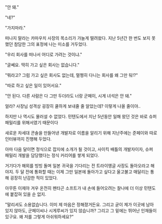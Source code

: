 "안 돼."

"네?"

"가지마라."

떠나지 말라는 카마우치 사장의 목소리가 가늘게 떨려왔다. 지난 5년간 한 번도 보지 못했던 참담한 그의 표정에 나는 미소를 거두었다.

"우리 회사를 떠나서 어디로 가려는 것이냐."

"글쎄요. 딱히 가고 싶은 회사는 없습니다."

"뭐라고? 그럼 가고 싶은 회사도 없는데, 멀쩡히 다니는 회사를 왜 그만 둬!?"

"따로 하고 싶은 일이 있어서요."

"안 된다. 다른 사람은 다 그만 두더라도 너랑 군페이, 시게 녀석은 안 돼."

얼라? 사장님 성격상 굉장히 쿨하게 보내줄 줄 알았는데? 이렇게 나올 줄이야..

하지만 나 역시도 물러설 수 없었다. 민텐도에서 지난 5년동안 일해 왔던 것은 바로 슈퍼 패밀리를 위해서였기 때문이다

새로운 차세대 콘솔을 만들어낸 개발자로 이름을 알리기 위해 지난주에는 준페이와 따로 인터뷰까지 진행해 두었다.

아마 다음 달이면 정식으로 잡지에 소개가 될 것이고, 사이킥 배틀의 개발자이자, 슈퍼 패밀리 개발을 담당했다는 정식 커리어를 쌓게 되었다.

거기다가 해외를 빙빙 돌며 일본 귀국을 기다리는 전 트라이앵글 사장도 돌아오라고 해야지. 두 달 전에 통화할 때는 이제 그만 일본에 돌아가고 싶다고 울고불고 매달리는 통해 굉장히 난감한 적이 있었다.

아무튼 이제야 겨우 온전히 펜타곤 소프트가 내 손에 들어오려는 찰나에 더 이상 민텐도에 붙잡혀 있을 순 없지.

"말리셔도 소용없습니다. 이미 제 마음은 정해졌거든요. 그리고 굳이 제가 이곳에 남아있지 않아도, 군페이씨나 시게루씨가 있지 않습니까? 그리고 그 밑에는 뛰어난 인재들이 있구요. 왜 저를 그렇게 아쉬워하세요?"